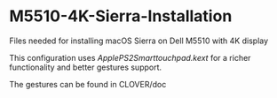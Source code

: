 # M5510-4K-Sierra-Installation
Files needed for installing macOS Sierra on Dell M5510 with 4K display


This configuration uses _ApplePS2Smarttouchpad.kext_ for a richer functionality and better gestures support.

The gestures can be found in CLOVER/doc


